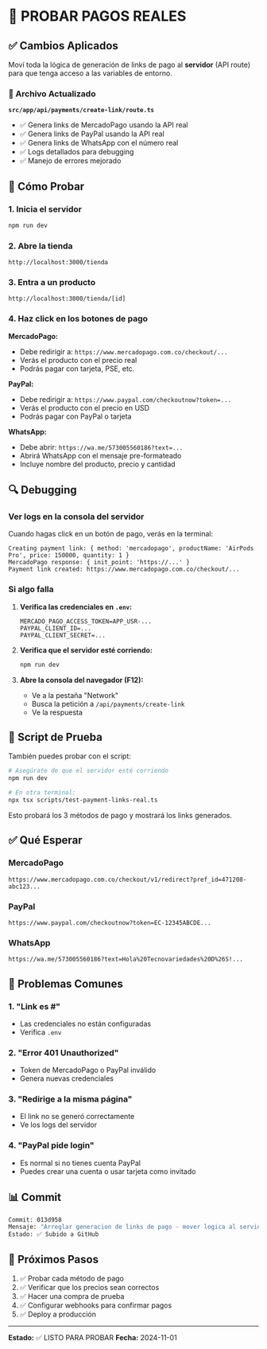 # 🧪 PROBAR PAGOS REALES

## ✅ Cambios Aplicados

Moví toda la lógica de generación de links de pago al **servidor** (API route) para que tenga acceso a las variables de entorno.

### 📝 Archivo Actualizado

**`src/app/api/payments/create-link/route.ts`**
- ✅ Genera links de MercadoPago usando la API real
- ✅ Genera links de PayPal usando la API real
- ✅ Genera links de WhatsApp con el número real
- ✅ Logs detallados para debugging
- ✅ Manejo de errores mejorado

## 🚀 Cómo Probar

### 1. Inicia el servidor

```bash
npm run dev
```

### 2. Abre la tienda

```
http://localhost:3000/tienda
```

### 3. Entra a un producto

```
http://localhost:3000/tienda/[id]
```

### 4. Haz click en los botones de pago

**MercadoPago:**
- Debe redirigir a: `https://www.mercadopago.com.co/checkout/...`
- Verás el producto con el precio real
- Podrás pagar con tarjeta, PSE, etc.

**PayPal:**
- Debe redirigir a: `https://www.paypal.com/checkoutnow?token=...`
- Verás el producto con el precio en USD
- Podrás pagar con PayPal o tarjeta

**WhatsApp:**
- Debe abrir: `https://wa.me/573005560186?text=...`
- Abrirá WhatsApp con el mensaje pre-formateado
- Incluye nombre del producto, precio y cantidad

## 🔍 Debugging

### Ver logs en la consola del servidor

Cuando hagas click en un botón de pago, verás en la terminal:

```
Creating payment link: { method: 'mercadopago', productName: 'AirPods Pro', price: 150000, quantity: 1 }
MercadoPago response: { init_point: 'https://...' }
Payment link created: https://www.mercadopago.com.co/checkout/...
```

### Si algo falla

1. **Verifica las credenciales en `.env`:**
   ```env
   MERCADO_PAGO_ACCESS_TOKEN=APP_USR-...
   PAYPAL_CLIENT_ID=...
   PAYPAL_CLIENT_SECRET=...
   ```

2. **Verifica que el servidor esté corriendo:**
   ```bash
   npm run dev
   ```

3. **Abre la consola del navegador (F12):**
   - Ve a la pestaña "Network"
   - Busca la petición a `/api/payments/create-link`
   - Ve la respuesta

## 🧪 Script de Prueba

También puedes probar con el script:

```bash
# Asegúrate de que el servidor esté corriendo
npm run dev

# En otra terminal:
npx tsx scripts/test-payment-links-real.ts
```

Esto probará los 3 métodos de pago y mostrará los links generados.

## ✅ Qué Esperar

### MercadoPago
```
https://www.mercadopago.com.co/checkout/v1/redirect?pref_id=471208-abc123...
```

### PayPal
```
https://www.paypal.com/checkoutnow?token=EC-12345ABCDE...
```

### WhatsApp
```
https://wa.me/573005560186?text=Hola%20Tecnovariedades%20D%26S!...
```

## 🐛 Problemas Comunes

### 1. "Link es #"
- Las credenciales no están configuradas
- Verifica `.env`

### 2. "Error 401 Unauthorized"
- Token de MercadoPago o PayPal inválido
- Genera nuevas credenciales

### 3. "Redirige a la misma página"
- El link no se generó correctamente
- Ve los logs del servidor

### 4. "PayPal pide login"
- Es normal si no tienes cuenta PayPal
- Puedes crear una cuenta o usar tarjeta como invitado

## 📊 Commit

```bash
Commit: 013d958
Mensaje: "Arreglar generacion de links de pago - mover logica al servidor"
Estado: ✅ Subido a GitHub
```

## 🎯 Próximos Pasos

1. ✅ Probar cada método de pago
2. ✅ Verificar que los precios sean correctos
3. ✅ Hacer una compra de prueba
4. ✅ Configurar webhooks para confirmar pagos
5. ✅ Deploy a producción

---

**Estado:** ✅ LISTO PARA PROBAR
**Fecha:** 2024-11-01

